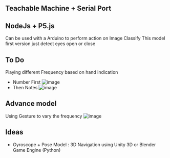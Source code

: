 ## Teachable Machine + Serial Port ##

## NodeJs + P5.js

Can be used with a Arduino to perform action on Image Classify
This model first version just detect eyes open or close

## To Do ##
Playing different Frequency based on hand indication
* Number First
 ![image](https://github.com/ShamaiInsight/AIFunLearning/assets/124437297/6d4d2f70-4c64-476f-b2d3-a115814bcc34)
* Then Notes
![image](https://github.com/ShamaiInsight/AIFunLearning/assets/124437297/7f4de9de-53d3-4303-97e8-10cc4fcc82cb)

## Advance model ##
Using Gesture to vary the frequency
![image](https://github.com/ShamaiInsight/AIFunLearning/assets/124437297/0cfbdaf6-be8e-4ddc-8152-9ac1b612f61c)

## Ideas ##
- Gyroscope + Pose Model : 3D Navigation using Unity 3D or Blender Game Engine (Python)
